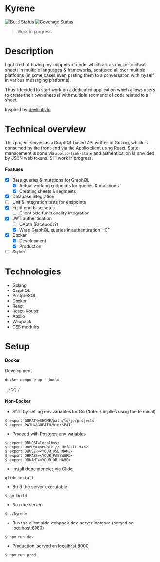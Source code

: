 # Kyrene
[![Build Status](https://travis-ci.org/raunofreiberg/kyrene.svg?branch=master)](https://travis-ci.org/raunofreiberg/kyrene)
[![Coverage Status](https://coveralls.io/repos/github/raunofreiberg/kyrene/badge.svg)](https://coveralls.io/github/raunofreiberg/kyrene)

> Work in progress

# Description

I got tired of having my snippets of code, which act as my go-to cheat sheets in multiple languages & frameworks, scattered all over multiple platforms (in some cases even pasting them to a conversation with myself in various messaging platforms).

Thus I decided to start work on a dedicated application which allows users to create their own sheet(s) with multiple segments of code related to a sheet.

Inspired by [devhints.io](https://devhints.io/)

# Technical overview

This project serves as a GraphQL based API written in Golang, which is consumed by the front-end via the Apollo client using React.
State management is done via `apollo-link-state` and authentication is provided by JSON web tokens. Still work in progress.

#### Features

- [x] Base queries & mutations for GraphQL
    - [x] Actual working endpoints for queries & mutations
    - [x] Creating sheets & segments
- [x] Database integration
- [ ] Unit & integration tests for endpoints
- [x] Front end base setup
    - [ ] Client side functionality integration
- [x] JWT authentication
    - [ ] OAuth (Facebook?)
	- [x] Wrap GraphQL queries in authentication HOF
- [x] Docker
	- [x] Development
	- [x] Production
- [ ] Styles

# Technologies
- Golang
- GraphQL
- PostgreSQL
- Docker
- React
- React-Router
- Apollo
- Webpack
- CSS modules

# Setup

#### Docker

Development
```
docker-compose up --build
```

¯\_(ツ)_/¯

#### Non-Docker

* Start by setting env variables for Go (Note: `$` implies using the terminal)

```
$ export GOPATH=$HOME/path/to/go/projects
$ export PATH=$GOPATH/bin:$PATH
```

* Proceed with Postgres env variables

```
$ export DBHOST=localhost
$ export DBPORT=<PORT> // default 5432
$ export DBUSER=<YOUR_USERNAME>
$ export DBPASS=<YOUR_PASSWORD>
$ export DBNAME=<YOUR_DB_NAME>
```

* Install dependencies via Glide

```
glide install
````

* Build the server executable

```
$ go build
```

* Run the server

```
$ ./kyrene
````

* Run the client side webpack-dev-server instance (served on localhost:8080)

```
$ npm run dev
```

* Production (served on localhost:8000)

```
$ npm run prod
```
